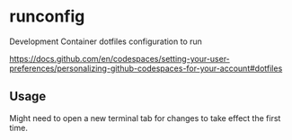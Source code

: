# runconfig
Development Container dotfiles configuration to run

https://docs.github.com/en/codespaces/setting-your-user-preferences/personalizing-github-codespaces-for-your-account#dotfiles


## Usage

Might need to open a new terminal tab for changes to take effect the first time. 
